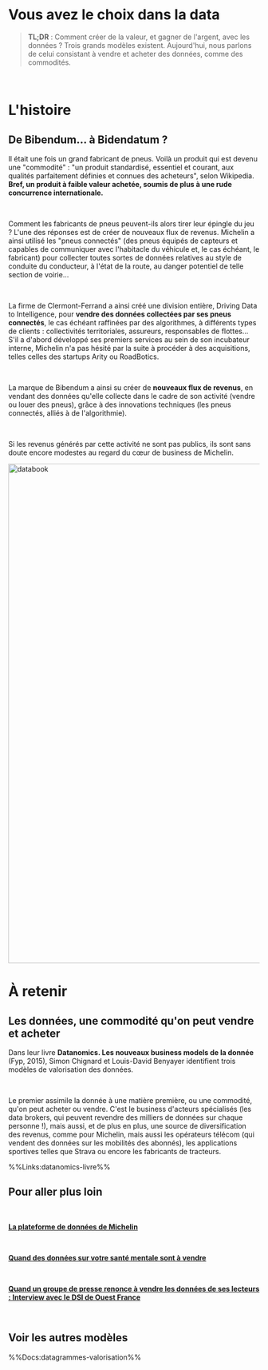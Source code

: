 # Vous avez le choix dans la data 

> **TL;DR** : Comment créer de la valeur, et gagner de l'argent, avec les données ? Trois grands modèles existent. Aujourd'hui, nous parlons de celui consistant à vendre et acheter des données, comme des commodités.

</br>

# L'histoire

## De Bibendum... à Bidendatum ?

Il était une fois un grand fabricant de pneus. Voilà un produit qui est devenu une "commodité" : "un produit standardisé, essentiel et courant, aux qualités parfaitement définies et connues des acheteurs", selon Wikipedia. **Bref, un produit à faible valeur achetée, soumis de plus à une rude concurrence internationale.**

</br>

Comment les fabricants de pneus peuvent-ils alors tirer leur épingle du jeu ? L'une des réponses est de créer de nouveaux flux de revenus. Michelin a ainsi utilisé les "pneus connectés" (des pneus équipés de capteurs et capables de communiquer avec l'habitacle du véhicule et, le cas échéant, le fabricant) pour collecter toutes sortes de données relatives au style de conduite du conducteur, à l'état de la route, au danger potentiel de telle section de voirie...

</br>

La firme de Clermont-Ferrand a ainsi créé une division entière, Driving Data to Intelligence, pour **vendre des données collectées par ses pneus connectés**, le cas échéant raffinées par des algorithmes, à différents types de clients : collectivités territoriales, assureurs, responsables de flottes... S'il a d'abord développé ses premiers services au sein de son incubateur interne, Michelin n'a pas hésité par la suite à procéder à des acquisitions, telles celles des startups Arity ou RoadBotics.

</br>

La marque de Bibendum a ainsi su créer de **nouveaux flux de revenus**, en vendant des données qu'elle collecte dans le cadre de son activité (vendre ou louer des pneus), grâce à des innovations techniques (les pneus connectés, alliés à de l'algorithmie).

</br>

Si les revenus générés par cette activité ne sont pas publics, ils sont sans doute encore modestes au regard du cœur de business de Michelin.

<img src="/images/docs/datagrammes-valorisation/1-1.png" alt="databook" width="1000"/>

# **À retenir**

## Les données, une commodité qu'on peut vendre et acheter

 Dans leur livre **Datanomics. Les nouveaux business models de la donnée** (Fyp, 2015), Simon Chignard et Louis-David Benyayer identifient trois modèles de valorisation des données. 

</br>

Le premier assimile la donnée à une matière première, ou une commodité, qu'on peut acheter ou vendre. C'est le business d'acteurs spécialisés (les data brokers, qui peuvent revendre des milliers de données sur chaque personne !), mais aussi, et de plus en plus, une source de diversification des revenus, comme pour Michelin, mais aussi les opérateurs télécom (qui vendent des données sur les mobilités des abonnés), les applications sportives telles que Strava ou encore les fabricants de tracteurs.

%%Links:datanomics-livre%%

## **Pour aller plus loin**

</br>

  
[**La plateforme de données de Michelin**](https://mobilitydata.michelin.com/)

</br>

[**Quand des données sur votre santé mentale sont à vendre**](https://datalireladata.com/)

</br>

[**Quand un groupe de presse renonce à vendre les données de ses lecteurs : Interview avec le DSI de Ouest France**](https://15marches.fr/numerique/ouest-france)

<br/>

## Voir les autres modèles

  
%%Docs:datagrammes-valorisation%%